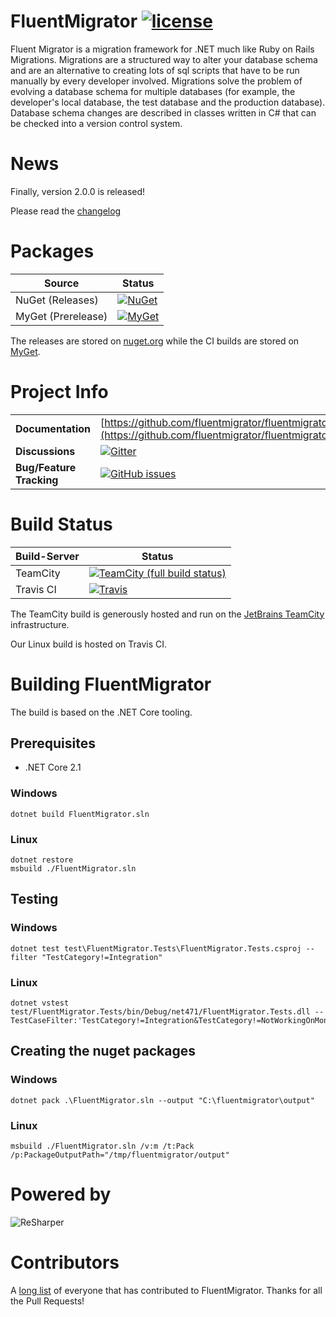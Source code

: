 # FluentMigrator [![license](https://img.shields.io/github/license/fluentmigrator/fluentmigrator.svg)](https://github.com/fluentmigrator/fluentmigrator/blob/master/LICENSE.txt)

Fluent Migrator is a migration framework for .NET much like Ruby on Rails Migrations. Migrations are a structured way to alter your database schema and are an alternative to creating lots of sql scripts that have to be run manually by every developer involved. Migrations solve the problem of evolving a database schema for multiple databases (for example, the developer's local database, the test database and the production database). Database schema changes are described in classes written in C# that can be checked into a version control system.

# News

Finally, version 2.0.0 is released!

Please read the [changelog](https://github.com/fluentmigrator/fluentmigrator/blob/master/CHANGELOG.md)

# Packages

Source              | Status
--------------------|----------
NuGet (Releases)    | [![NuGet](https://img.shields.io/nuget/v/FluentMigrator.svg)](https://www.nuget.org/packages/FluentMigrator/)
MyGet (Prerelease)  | [![MyGet](https://img.shields.io/myget/fluent-migrator/vpre/FluentMigrator.svg)](https://www.myget.org/feed/Packages/fluent-migrator)

The releases are stored on [nuget.org](https://nuget.org)
while the CI builds are stored on [MyGet](https://www.myget.org/feed/Packages/fluent-migrator).

# Project Info

|                           |         | 
|---------------------------|---------|
| **Documentation**         | [https://github.com/fluentmigrator/fluentmigrator/wiki](https://github.com/fluentmigrator/fluentmigrator/wiki) |
| **Discussions**           | [![Gitter](https://img.shields.io/gitter/room/FluentMigrator/fluentmigrator.svg)](https://gitter.im/FluentMigrator/fluentmigrator) |
| **Bug/Feature Tracking**  | [![GitHub issues](https://img.shields.io/github/issues/fluentmigrator/fluentmigrator.svg)](https://github.com/fluentmigrator/fluentmigrator/issues) |

# Build Status

Build-Server | Status
-------------|----------
TeamCity     | [![TeamCity (full build status)](https://img.shields.io/teamcity/http/teamcity.jetbrains.com/e/FluentMigrator_MasterAndPullRequests.svg)](https://teamcity.jetbrains.com/viewType.html?buildTypeId=FluentMigrator_MasterAndPullRequests&guest=1)
Travis CI    | [![Travis](https://img.shields.io/travis/fluentmigrator/fluentmigrator.svg)](https://travis-ci.org/fluentmigrator/fluentmigrator)


The TeamCity build is generously hosted and run on the [JetBrains TeamCity](https://teamcity.jetbrains.com) infrastructure.

Our Linux build is hosted on Travis CI.

# Building FluentMigrator

The build is based on the .NET Core tooling.

## Prerequisites

* .NET Core 2.1

### Windows

```
dotnet build FluentMigrator.sln
```

### Linux

```
dotnet restore
msbuild ./FluentMigrator.sln
```

## Testing

### Windows

```
dotnet test test\FluentMigrator.Tests\FluentMigrator.Tests.csproj --filter "TestCategory!=Integration"
```

### Linux

```
dotnet vstest test/FluentMigrator.Tests/bin/Debug/net471/FluentMigrator.Tests.dll --TestCaseFilter:'TestCategory!=Integration&TestCategory!=NotWorkingOnMono'
```

## Creating the nuget packages

### Windows

```
dotnet pack .\FluentMigrator.sln --output "C:\fluentmigrator\output"
```

### Linux

```
msbuild ./FluentMigrator.sln /v:m /t:Pack /p:PackageOutputPath="/tmp/fluentmigrator/output"
```

# Powered by

![ReSharper](http://www.jetbrains.com/img/logos/logo_resharper_small.gif)

# Contributors

A [long list](https://github.com/fluentmigrator/fluentmigrator/wiki/ContributorList) of everyone that has contributed to FluentMigrator. Thanks for all the Pull Requests!
